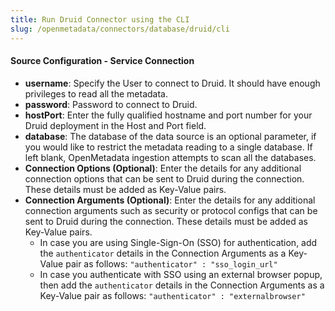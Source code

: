 ```yaml
---
title: Run Druid Connector using the CLI
slug: /openmetadata/connectors/database/druid/cli
---
```


<ConnectorIntro connector="Druid" goal="CLI" hasProfiler="true" hasDBT="true" />

<Requirements />

<PythonMod connector="Druid" module="druid" />

<MetadataIngestionServiceDev service="database" connector="Druid" goal="CLI"/>

<h4>Source Configuration - Service Connection</h4>

- **username**: Specify the User to connect to Druid. It should have enough privileges to read all the metadata.
- **password**: Password to connect to Druid.
- **hostPort**: Enter the fully qualified hostname and port number for your Druid deployment in the Host and Port field.
- **database**: The database of the data source is an optional parameter, if you would like to restrict the metadata reading to a single database. If left blank, OpenMetadata ingestion attempts to scan all the databases.
- **Connection Options (Optional)**: Enter the details for any additional connection options that can be sent to Druid during the connection. These details must be added as Key-Value pairs.
- **Connection Arguments (Optional)**: Enter the details for any additional connection arguments such as security or protocol configs that can be sent to Druid during the connection. These details must be added as Key-Value pairs. 
  - In case you are using Single-Sign-On (SSO) for authentication, add the `authenticator` details in the Connection Arguments as a Key-Value pair as follows: `"authenticator" : "sso_login_url"`
  - In case you authenticate with SSO using an external browser popup, then add the `authenticator` details in the Connection Arguments as a Key-Value pair as follows: `"authenticator" : "externalbrowser"`

<MetadataIngestionConfig service="database" connector="Druid" goal="CLI" hasProfiler="true" hasDBT="true"/>
